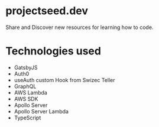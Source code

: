 # projectseed.dev
Share and Discover new resources for learning how to code.

# Technologies used

- GatsbyJS
- Auth0
- useAuth custom Hook from Swizec Teller
- GraphQL
- AWS Lambda
- AWS SDK
- Apollo Server
- Apollo Server Lambda
- TypeScript
